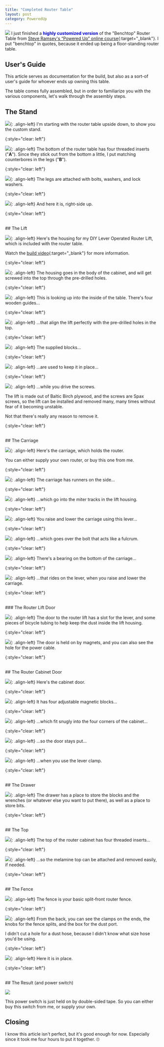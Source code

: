 ```yaml
---
title: "Completed Router Table"
layout: post
category: PoweredUp
---
```

![](/assets/images-posts/2019/05/2019-05-31.1.01.jpg)
I just finished a <span style="color:blue">**highly customized version**</span> of the "Benchtop" Router Table from [Steve Ramsey's “Powered Up” online course](https://theweekendwoodworker.com/powered-up){:target="_blank"}. I put "benchtop" in quotes, because it ended up being a floor-standing router table.

## User's Guide

This article serves as documentation for the build, but also as a sort-of user's guide for whoever ends up owning this table.

The table comes fully assembled, but in order to familiarize you with the various components, let's walk through the assembly steps.

## The Stand

![](/assets/images-posts/2019/05/2019-05-31.1.02.jpg){: .align-left}
I'm starting with the router table upside down, to show you the custom stand.

{:style="clear: left"}

![](/assets/images-posts/2019/05/2019-05-31.1.03.jpg){: .align-left}
The bottom of the router table has four threaded inserts ("**A**"). Since they stick out from the bottom a little, I put matching counterbores in the legs ("**B**").

{:style="clear: left"}

![](/assets/images-posts/2019/05/2019-05-31.1.04.jpg){: .align-left}
The legs are attached with bolts, washers, and lock washers.

{:style="clear: left"}

![](/assets/images-posts/2019/05/2019-05-31.1.05.jpg){: .align-left}
And here it is, right-side up.

{:style="clear: left"}

<br/>
## The Lift

![](/assets/images-posts/2019/05/2019-05-31.1.06.jpg){: .align-left}
Here's the housing for my DIY Lever Operated Router Lift, which is included with the router table.

Watch the [build video](https://youtu.be/LJqPDADi8MM){:target="_blank"} for more information.

{:style="clear: left"}

![](/assets/images-posts/2019/05/2019-05-31.1.07.jpg){: .align-left}
The housing goes in the body of the cabinet, and will get screwed into the top through the pre-drilled holes.

{:style="clear: left"}

![](/assets/images-posts/2019/05/2019-05-31.1.09.jpg){: .align-left}
This is looking up into the inside of the table. There's four wooden guides...

{:style="clear: left"}

![](/assets/images-posts/2019/05/2019-05-31.1.10.jpg){: .align-left}
...that align the lift perfectly with the pre-drilled holes in the top.

{:style="clear: left"}

![](/assets/images-posts/2019/05/2019-05-31.1.08.jpg){: .align-left}
The supplied blocks...

{:style="clear: left"}

![](/assets/images-posts/2019/05/2019-05-31.1.11.jpg){: .align-left}
...are used to keep it in place...

{:style="clear: left"}

![](/assets/images-posts/2019/05/2019-05-31.1.12.jpg){: .align-left}
...while you drive the screws.

The lift is made out of Baltic Birch plywood, and the screws are Spax screws, so the lift can be installed and removed many, many times without fear of it becoming unstable.

Not that there's really any reason to remove it.

{:style="clear: left"}

<br/>
## The Carriage

![](/assets/images-posts/2019/05/2019-05-31.1.13.jpg){: .align-left}
Here's the carriage, which holds the router.

You can either supply your own router, or buy this one from me.

{:style="clear: left"}

![](/assets/images-posts/2019/05/2019-05-31.1.33.jpg){: .align-left}
The carriage has runners on the side...

{:style="clear: left"}

![](/assets/images-posts/2019/05/2019-05-31.1.14.jpg){: .align-left}
...which go into the miter tracks in the lift housing.

{:style="clear: left"}

![](/assets/images-posts/2019/05/2019-05-31.1.15.jpg){: .align-left}
You raise and lower the carriage using this lever...

{:style="clear: left"}

![](/assets/images-posts/2019/05/2019-05-31.1.16.jpg){: .align-left}
...which goes over the bolt that acts like a fulcrum.

{:style="clear: left"}

![](/assets/images-posts/2019/05/2019-05-31.1.17.jpg){: .align-left}
There's a bearing on the bottom of the carriage...

{:style="clear: left"}

![](/assets/images-posts/2019/05/2019-05-31.1.18.jpg){: .align-left}
...that rides on the lever, when you raise and lower the carriage.

{:style="clear: left"}

<br/>
### The Router Lift Door

![](/assets/images-posts/2019/05/2019-05-31.1.19.jpg){: .align-left}
The door to the router lift has a slot for the lever, and some pieces of bicycle tubing to help keep the dust inside the lift housing.

{:style="clear: left"}

![](/assets/images-posts/2019/05/2019-05-31.1.20.jpg){: .align-left}
The door is held on by magnets, and you can also see the hole for the power cable.

{:style="clear: left"}

<br/>
## The Router Cabinet Door

![](/assets/images-posts/2019/05/2019-05-31.1.21.jpg){: .align-left}
Here's the cabinet door.

{:style="clear: left"}

![](/assets/images-posts/2019/05/2019-05-31.1.22.jpg){: .align-left}
It has four adjustable magnetic blocks...

{:style="clear: left"}

![](/assets/images-posts/2019/05/2019-05-31.1.23.jpg){: .align-left}
...which fit snugly into the four corners of the cabinet...

{:style="clear: left"}

![](/assets/images-posts/2019/05/2019-05-31.1.24.jpg){: .align-left}
...so the door stays put...

{:style="clear: left"}

![](/assets/images-posts/2019/05/2019-05-31.1.25.jpg){: .align-left}
...when you use the lever clamp.

{:style="clear: left"}

<br/>
## The Drawer

![](/assets/images-posts/2019/05/2019-05-31.1.26.jpg){: .align-left}
The drawer has a place to store the blocks and the wrenches (or whatever else you want to put there), as well as a place to store bits.

{:style="clear: left"}

<br/>
## The Top

![](/assets/images-posts/2019/05/2019-05-31.1.27.jpg){: .align-left}
The top of the router cabinet has four threaded inserts...

{:style="clear: left"}

![](/assets/images-posts/2019/05/2019-05-31.1.28.jpg){: .align-left}
...so the melamine top can be attached and removed easily, if needed.

{:style="clear: left"}

<br/>
## The Fence

![](/assets/images-posts/2019/05/2019-05-31.1.29.jpg){: .align-left}
The fence is your basic split-front router fence.

{:style="clear: left"}

![](/assets/images-posts/2019/05/2019-05-31.1.30.jpg){: .align-left}
From the back, you can see the clamps on the ends, the knobs for the fence splits, and the box for the dust port.

I didn't cut a hole for a dust hose, because I didn't know what size hose you'd be using.

{:style="clear: left"}

![](/assets/images-posts/2019/05/2019-05-31.1.31.jpg){: .align-left}
Here it is in place.

{:style="clear: left"}

<br/>
## The Result (and power switch)

![](/assets/images-posts/2019/05/2019-05-31.1.32.jpg)

This power switch is just held on by double-sided tape. So you can either buy this switch from me, or supply your own.

## Closing

I know this article isn't perfect, but it's good enough for now. Especially since it took me four hours to put it together. 🙄